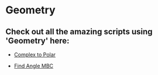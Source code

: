 # Geometry

## Check out all the amazing scripts using 'Geometry' here:

- [Complex to Polar](https://github.com/prathimacode-hub/PyAlgo-Tree/tree/main/Geometry/Complex%20To%20Polar%20Coordinates)

- [Find Angle MBC](https://github.com/prathimacode-hub/PyAlgo-Tree/tree/main/Geometry/Find%20Angle%20MBC)

